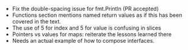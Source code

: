 
+ Fix the double-spacing issue for fmt.Println (PR accepted)
+ Functions section mentions named return values as if this has been covered in the text.
+ The use of 5 for index and 5 for value is confusing in slices
+ Pointers vs values for maps: reiterate the lessons learned there
+ Needs an actual example of how to compose interfaces.
